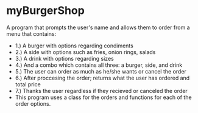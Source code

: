 # myBurgerShop
A program that prompts the user's name and allows them to order from a menu that contains:
- 1.) A burger with options regarding condiments
- 2.) A side with options such as fries, onion rings, salads
- 3.) A drink with options regarding sizes
- 4.) And a combo which contains all three: a burger, side, and drink
- 5.) The user can order as much as he/she wants or cancel the order
- 6.) After proccesing the order; returns what the user has ordered and total price
- 7.) Thanks the user regardless if they recieved or canceled the order
- This program uses a class for the orders and functions for each of the order options.

